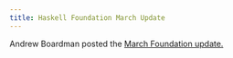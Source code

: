 ```yaml
---
title: Haskell Foundation March Update
---
```


Andrew Boardman posted the <a href='https://discourse.haskell.org/t/haskell-foundation-update-2021-03-19/2152' target='_blank'>March Foundation update.</a>
